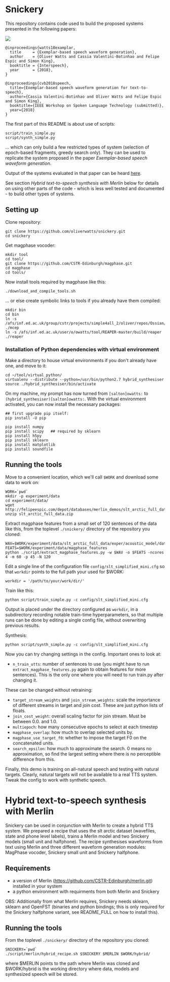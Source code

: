 # Snickery

This repository contains code used to build the proposed systems presented in the following papers:



[<img src="https://github.com/oliverwatts/snickery/blob/master/media/IS2018_thumbnail_top2.png">](<https://www.isca-speech.org/archive/Interspeech_2018/pdfs/1857.pdf>)


```
@inproceedings{watts18examplar,
  title     = {Exemplar-based speech waveform generation},
  author    = {Oliver Watts and Cassia Valentini-Botinhao and Felipe Espic and Simon King},
  booktitle = {Interspeech},
  year      = {2018},
}

@inproceedings{cvb2018speech,
  title={Exemplar-based speech waveform generation for text-to-speech},
  author={Cassia Valentini-Botinhao and Oliver Watts and Felipe Espic and Simon King},
  booktitle={IEEE Workshop on Spoken Language Technology (submitted)},
  year={2018}
}
```

The first part of this README is about use of scripts:

```
script/train_simple.py
script/synth_simple.py 
```

... which can only build a few restricted types of system (selection of epoch-based fragments, greedy search only). They can be used to replicate the system proposed in the paper *Exemplar-based speech waveform generation*. 

Output of the systems evaluated in that paper can be heard [here](<http://homepages.inf.ed.ac.uk/owatts/papers/IS2018_snickery/>).

See section *Hybrid text-to-speech synthesis with Merlin* below for details on using other parts of the code - which is less well tested and documented - to build other types of systems. 

## Setting up

Clone repository:

```
git clone https://github.com/oliverwatts/snickery.git
cd snickery
```

Get magphase vocoder:
```
mkdir tool
cd tool/
git clone https://github.com/CSTR-Edinburgh/magphase.git
cd magphase
cd tools/
```
Now install tools required by magphase like this:

```
./download_and_compile_tools.sh
```
 ... or else create symbolic links to tools if you already have them compiled:

```
mkdir bin
cd bin
ln -s /afs/inf.ed.ac.uk/group/cstr/projects/simple4all_2/oliver/repos/Ossian/tools/bin/mcep ./mcep
ln -s /afs/inf.ed.ac.uk/user/o/owatts/tool/REAPER-master/build/reaper ./reaper
```





### Installation of Python dependencies with virtual environment

Make a directory to house virtual environments if you don't already have one, and move to it:

```
cd ~/tool/virtual_python/
virtualenv --distribute --python=/usr/bin/python2.7 hybrid_synthesiser
source ./hybrid_synthesiser/bin/activate
```

On my machine, my prompt has now turned from ```[salton]owatts:``` to  ```(hybrid_synthesiser)[salton]owatts:```. With the virtual environment activated, you can now install the necessary packages:

```
## first upgrade pip itself:
pip install -U pip

pip install numpy
pip install scipy   ## required by sklearn
pip install h5py
pip install sklearn
pip install matplotlib
pip install soundfile
```



## Running the tools

<!-- cd /group/project/cstr2/owatts/temp/slt_work -->

Move to a convenient location, which we'll call ```$WORK``` and download some data to work on:


```
WORK=`pwd`
mkdir -p experiment/data
cd experiment/data/
wget http://felipeespic.com/depot/databases/merlin_demos/slt_arctic_full_data.zip
unzip slt_arctic_full_data.zip
```

Extract magphase features from a small set of 120 sentences of the data like this, from the toplevel ```./snickery/``` directory of the repository you cloned:

```
WAV=$WORK/experiment/data/slt_arctic_full_data/exper/acoustic_model/data/wav/
FEATS=$WORK/experiment/data/magphase_features
python ./script/extract_magphase_features.py -w $WAV -o $FEATS -ncores 4 -m 60 -p 45 -N 120
```


Edit a single line of the configuration file ```config/slt_simplified_mini.cfg``` so that ```workdir``` points to the full path your used for $WORK:

```
workdir = '/path/to/your/work/dir/'
```

Train like this:

```
python script/train_simple.py -c config/slt_simplified_mini.cfg
```


Output is placed under the directory configured as `workdir`, in a subdirectory recording notable train-time hyperparameters, so that multiple runs can be done by editing a single config file, without overwriting previous results.

Synthesis:

```
python script/synth_simple.py -c config/slt_simplified_mini.cfg
```


Now you can try changing settings in the config. Important ones to look at:

- `n_train_utts`: number of sentences to use (you might have to run `extract_magphase_features.py` again to obtain features for more sentences). This is the only one where you will need to run train.py after changing it.

These can be changed without retraining:

- `target_stream_weights` and `join_stream_weights`: scale the importance of different streams in target and join cost. These are just python lists of floats.
- `join_cost_weight`: overall scaling factor for join stream. Must be between 0.0. and 1.0.
- `multiepoch`: how many consecutive epochs to select at each timestep
- `magphase_overlap`: how much to overlap selected units by.
- `magphase_use_target_f0`: whether to impose the target F0 on the concatenated units.
- `search_epsilon`: how much to approximate the search. 0 means no approximation, so find the largest setting where there is no perceptible difference from this.

Finally, this demo is training on all-natural speech and testing with natural targets. Clearly, natural targets will not be available to a real TTS system. Tweak the config to work with synthetic speech.

# Hybrid text-to-speech synthesis with Merlin

Snickery can be used in conjunction with Merlin to create a hybrid TTS system. We prepared a recipe that uses the slt arctic dataset (wavefiles, state and phone level labels), trains a Merlin model and two Snickery models (small unit and halfphone). The recipe synthesises waveforms from text using Merlin and three different waveform generation modules: MagPhase vocoder, Snickery small unit and Snickery halfphone.

## Requirements

- a version of Merlin (https://github.com/CSTR-Edinburgh/merlin.git) installed in your system
- a python environment with requirments from both Merlin and Snickery

OBS: Additionally from what Merlin requires, Snickery needs sklearn, sklearn and OpenFST (binaries and python bindings; this is only required for the Snickery halfphone variant, see README_FULL on how to install this).

## Running the tools

From the toplevel ```./snickery/``` directory of the repository you cloned:
```
SNICKERY=`pwd`
./script/merlin/hybrid_recipe.sh $SNICKERY $MERLIN $WORK/hybrid/
```
where $MERLIN points to the path where Merlin was cloned and $WORK/hybrid is the working directory where data, models and synthesized speech will be stored.
